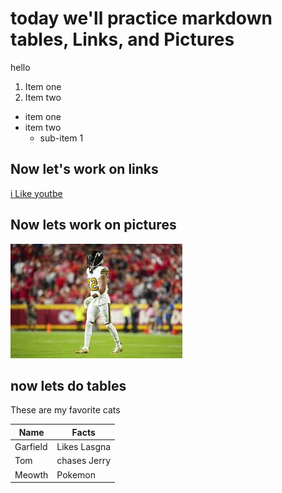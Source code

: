 # today we'll practice markdown tables, Links, and Pictures

hello

1. Item one
2. Item two


- item one
- item two
	* sub-item 1



## Now let's work on links


[i Like youtbe](http://www.youtube.com)

## Now lets work on pictures

![Here's a picture of a football player](football.jpg)

## now lets do tables

These are my favorite cats

| Name | Facts |
| ---  | --- |
| Garfield | Likes Lasgna |
| Tom | chases Jerry |
| Meowth | Pokemon | 
